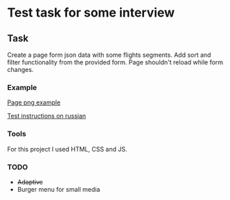 ﻿# Test task for some interview

## Task

Create a page form json data with some flights segments. Add sort and filter functionality from the provided form. Page shouldn't reload while form changes.

### Example

[Page png example](https://github.com/kerbasi/testTask/blob/main/frontend-test/avia_search_results_.png)

[Test instructions on russian](https://github.com/kerbasi/testTask/blob/main/frontend-test/instructions.md)

### Tools

For this project I used HTML, CSS and JS.

### TODO

- ~~Adaptive~~
- Burger menu for small media
